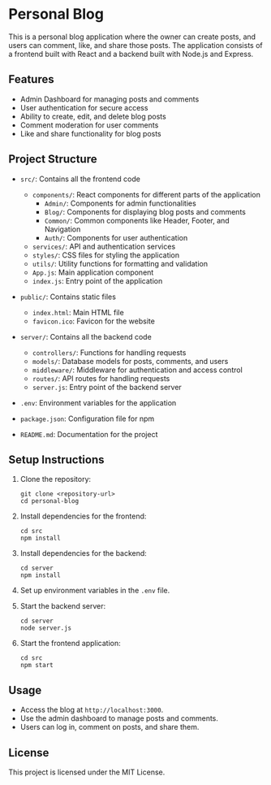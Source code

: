 # Personal Blog

This is a personal blog application where the owner can create posts, and users can comment, like, and share those posts. The application consists of a frontend built with React and a backend built with Node.js and Express.

## Features

- Admin Dashboard for managing posts and comments
- User authentication for secure access
- Ability to create, edit, and delete blog posts
- Comment moderation for user comments
- Like and share functionality for blog posts

## Project Structure

- `src/`: Contains all the frontend code
  - `components/`: React components for different parts of the application
    - `Admin/`: Components for admin functionalities
    - `Blog/`: Components for displaying blog posts and comments
    - `Common/`: Common components like Header, Footer, and Navigation
    - `Auth/`: Components for user authentication
  - `services/`: API and authentication services
  - `styles/`: CSS files for styling the application
  - `utils/`: Utility functions for formatting and validation
  - `App.js`: Main application component
  - `index.js`: Entry point of the application

- `public/`: Contains static files
  - `index.html`: Main HTML file
  - `favicon.ico`: Favicon for the website

- `server/`: Contains all the backend code
  - `controllers/`: Functions for handling requests
  - `models/`: Database models for posts, comments, and users
  - `middleware/`: Middleware for authentication and access control
  - `routes/`: API routes for handling requests
  - `server.js`: Entry point of the backend server

- `.env`: Environment variables for the application
- `package.json`: Configuration file for npm
- `README.md`: Documentation for the project

## Setup Instructions

1. Clone the repository:
   ```
   git clone <repository-url>
   cd personal-blog
   ```

2. Install dependencies for the frontend:
   ```
   cd src
   npm install
   ```

3. Install dependencies for the backend:
   ```
   cd server
   npm install
   ```

4. Set up environment variables in the `.env` file.

5. Start the backend server:
   ```
   cd server
   node server.js
   ```

6. Start the frontend application:
   ```
   cd src
   npm start
   ```

## Usage

- Access the blog at `http://localhost:3000`.
- Use the admin dashboard to manage posts and comments.
- Users can log in, comment on posts, and share them.

## License

This project is licensed under the MIT License.